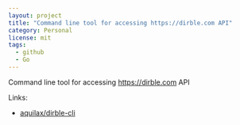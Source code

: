 ```yaml
---
layout: project
title: "Command line tool for accessing https://dirble.com API"
category: Personal
license: mit
tags:
  - github
  - Go
---
```


Command line tool for accessing https://dirble.com API

Links:


* [aquilax/dirble-cli](https://github.com/aquilax/dirble-cli)

